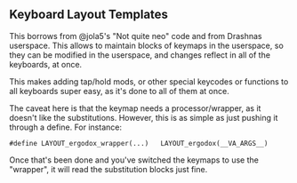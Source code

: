 ## Keyboard Layout Templates

This borrows from @jola5's "Not quite neo" code and from Drashnas userspace. This allows to maintain blocks of keymaps in the userspace, so they can be modified in the userspace, and changes reflect in all of the keyboards, at once.

This makes adding tap/hold mods, or other special keycodes or functions to all keyboards super easy, as it's done to all of them at once. 

The caveat here is that the keymap needs a processor/wrapper, as it doesn't like the substitutions. However, this is as simple as just pushing it through a define. For instance:

`#define LAYOUT_ergodox_wrapper(...)   LAYOUT_ergodox(__VA_ARGS__)`

Once that's been done and you've switched the keymaps to use the "wrapper", it will read the substitution blocks just fine.
